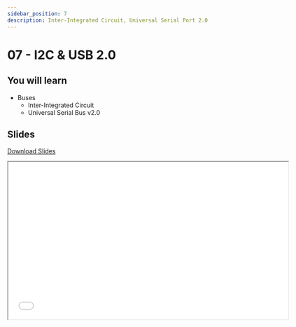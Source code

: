 ```yaml
---
sidebar_position: 7
description: Inter-Integrated Circuit, Universal Serial Port 2.0
---
```


# 07 - I2C & USB 2.0

## You will learn

- Buses
  - Inter-Integrated Circuit
  - Universal Serial Bus v2.0

## Slides

[Download Slides](/slides/acs_cc/07/pm_cc-07.pdf)

<iframe src="/slides/acs_cc/07" width="640" height="360"></iframe>
